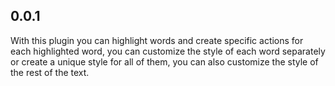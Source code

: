 ## 0.0.1
With this plugin you can highlight words and create specific actions for each highlighted word, you can customize the style of each word separately or create a unique style for all of them, you can also customize the style of the rest of the text.
